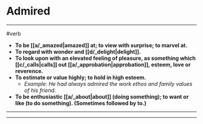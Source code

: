 # Admired
---
#verb
- **To be [[a/_amazed|amazed]] at; to view with surprise; to marvel at.**
- **To regard with wonder and [[d/_delight|delight]].**
- **To look upon with an elevated feeling of pleasure, as something which [[c/_calls|calls]] out [[a/_approbation|approbation]], esteem, love or reverence.**
- **To estimate or value highly; to hold in high esteem.**
	- _Example: He had always admired the work ethos and family values of his friend._
- **To be enthusiastic [[a/_about|about]] (doing something); to want or like (to do something). (Sometimes followed by to.)**
---
---
